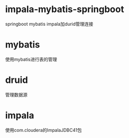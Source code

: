 # impala-mybatis-springboot
springboot mybatis impala加durid管理连接


# mybatis
使用mybatis进行表的管理

# druid 
管理数据源

# impala
使用com.cloudera的ImpalaJDBC41包

